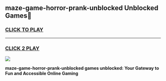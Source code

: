 
## maze-game-horror-prank-unblocked Unblocked Games👋
<h3>
<a href="https://news.freeplayer.one?title=maze-game-horror-prank-unblocked&ref=16F">CLICK TO PLAY</a></h3>
<hr>

<h3>
<a href="https://news.freeplayer.one?title=maze-game-horror-prank-unblocked&ref=16F">CLICK 2 PLAY</a>
  
</h3>

<a href="https://news.freeplayer.one?title=maze-game-horror-prank-unblocked&ref=16F/"><img src="https://clearcache.store/games.png"></a>


**maze-game-horror-prank-unblocked games unblocked: Your Gateway to Fun and Accessible Online Gaming**
